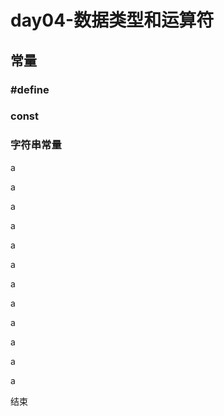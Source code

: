 # day04-数据类型和运算符

## 常量
### #define
### const
### 字符串常量
    































































a

a

a

a

a

a

a

a

a

a

a

a

结束

